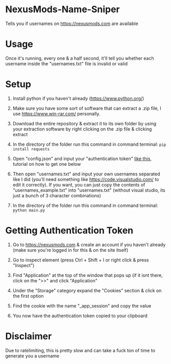 # NexusMods-Name-Sniper
Tells you if usernames on https://nexusmods.com are available

# Usage

Once it's running, every one & a half second, it'll tell you whether each username inside the "usernames.txt" file is invalid or valid

# Setup
1. Install python if you haven't already (https://www.python.org/)

2. Make sure you have some sort of software that can extract a .zip file, I use https://www.win-rar.com/ personally.

3. Download the entire repository & extract it to its own folder by using your extraction software by right clicking on the .zip file & clicking extract

4. In the directory of the folder run this command in command terminal: `pip install requests`

5. Open "config.json" and input your "authentication token" [like this](https://github.com/carolesdaughter/NexusMods-Name-Sniper/blob/main/image.png), tutorial on how to get one below

6. Then open "usernames.txt" and input your own usernames separated like I did (you'll need something like https://code.visualstudio.com/ to edit it correctly). If you want, you can just copy the contents of "usernames_example.txt" into "usernames.txt" (without visual studio, its just a bunch of 3 character combinations)

7. In the directory of the folder run this command in command terminal: `python main.py`

# Getting Authentication Token
1. Go to https://nexusmods.com & create an account if you haven't already (make sure you're logged in for this & on the site itself)

2. Go to inspect element (press Ctrl + Shift + I or right click & press "Inspect")

3. Find "Application" at the top of the window that pops up (if it isnt there, click on the ">>" and click "Application"

4. Under the "Storage" category expand the "Cookies" section & click on the first option

5. Find the cookie with the name "_app_session" and copy the value

6. You now have the authentication token copied to your clipboard


# Disclaimer
Due to ratelimiting, this is pretty slow and can take a fuck ton of time to generate you a username

